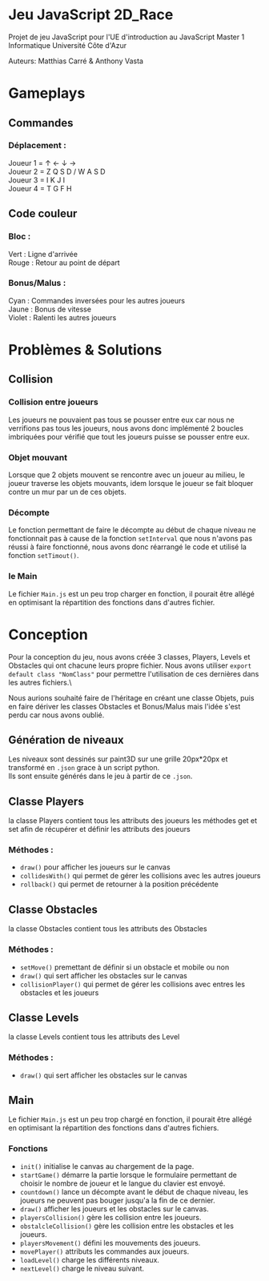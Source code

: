 # Jeu JavaScript 2D_Race
Projet de jeu JavaScript pour l'UE d'introduction au JavaScript Master 1 Informatique Université Côte d'Azur

Auteurs: Matthias Carré & Anthony Vasta

# Gameplays

## Commandes

### Déplacement :
Joueur 1 = ↑ ← ↓ →\
Joueur 2 = Z Q S D / W A S D\
Joueur 3 = I K J I\
Joueur 4 = T G F H

## Code couleur

### Bloc :
   Vert : Ligne d'arrivée\
   Rouge : Retour au point de départ

### Bonus/Malus :
   Cyan : Commandes inversées pour les autres joueurs\
   Jaune : Bonus de vitesse\
   Violet : Ralenti les autres joueurs

# Problèmes & Solutions
## Collision
### Collision entre joueurs
Les joueurs ne pouvaient pas tous se pousser entre eux car nous ne verrifions pas tous les joueurs, nous avons donc implémenté 2 boucles imbriquées pour vérifié que tout les joueurs puisse se pousser entre eux.

### Objet mouvant
Lorsque que 2 objets mouvent se rencontre avec un joueur au milieu, le joueur traverse les objets mouvants, idem lorsque le joueur se fait bloquer contre un mur par un de ces objets.

### Décompte
Le fonction permettant de faire le décompte au début de chaque niveau ne fonctionnait pas à cause de la fonction `setInterval` que nous n'avons pas réussi à faire fonctionné, nous avons donc réarrangé le code et utilisé la fonction `setTimout()`.

### le Main
Le fichier `Main.js` est un peu trop charger en fonction, il pourait être allégé en optimisant la répartition des fonctions dans d'autres fichier.

# Conception
Pour la conception du jeu, nous avons créée 3 classes, Players, Levels et Obstacles qui ont chacune leurs propre fichier.
Nous avons utiliser `export default class "NomClass"` pour permettre l'utilisation de ces dernières dans les autres fichiers.\

Nous aurions souhaité faire de l'héritage en créant une classe Objets, puis en faire dériver les classes Obstacles et Bonus/Malus mais l'idée s'est perdu car nous avons oublié.

## Génération de niveaux
Les niveaux sont dessinés sur paint3D sur une grille 20px*20px et transformé en `.json` grace à un script python.\
Ils sont ensuite générés dans le jeu à partir de ce `.json`.

## Classe Players
la classe Players contient tous les attributs des joueurs
les méthodes get et set afin de récupérer et définir les attributs des joueurs
### Méthodes :
- `draw()` pour afficher les joueurs sur le canvas
- `collidesWith()` qui permet de gérer les collisions avec les autres joueurs
- `rollback()` qui permet de retourner à la position précédente

## Classe Obstacles
la classe Obstacles contient tous les attributs des Obstacles
### Méthodes :
- `setMove()` premettant de définir si un obstacle et mobile ou non
- `draw()` qui sert afficher les obstacles sur le canvas
- `collisionPlayer()` qui permet de gérer les collisions avec entres les obstacles et les joueurs

## Classe Levels
la classe Levels contient tous les attributs des Level
### Méthodes :
- `draw()` qui sert afficher les obstacles sur le canvas

## Main
Le fichier `Main.js` est un peu trop chargé en fonction, il pourait être allégé en optimisant la répartition des fonctions dans d'autres fichiers.

### Fonctions
- `init()` initialise le canvas au chargement de la page.
- `startGame()` démarre la partie lorsque le formulaire permettant de choisir le nombre de joueur et le langue du clavier est envoyé.
- `countdown()` lance un décompte avant le début de chaque niveau, les joueurs ne peuvent pas bouger jusqu'a la fin de ce dernier.
- `draw()` afficher les joueurs et les obstacles sur le canvas.
- `playersCollision()` gère les collision entre les joueurs.
- `obstalcleCollision()` gère les collision entre les obstacles et les joueurs.
- `playersMovement()` défini les mouvements des joueurs.
- `movePlayer()` attributs les commandes aux joueurs.
- `loadLevel()` charge les différents niveaux.
- `nextLevel()` charge le niveau suivant.
